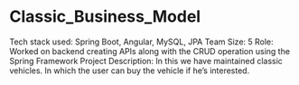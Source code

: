 # Classic_Business_Model
Tech stack used: Spring Boot, Angular, MySQL, JPA 
Team Size: 5 
Role: Worked on backend creating APIs along with the CRUD operation using the Spring Framework 
Project Description: In this we have maintained classic vehicles. In which the user can buy the vehicle if he’s interested. 
